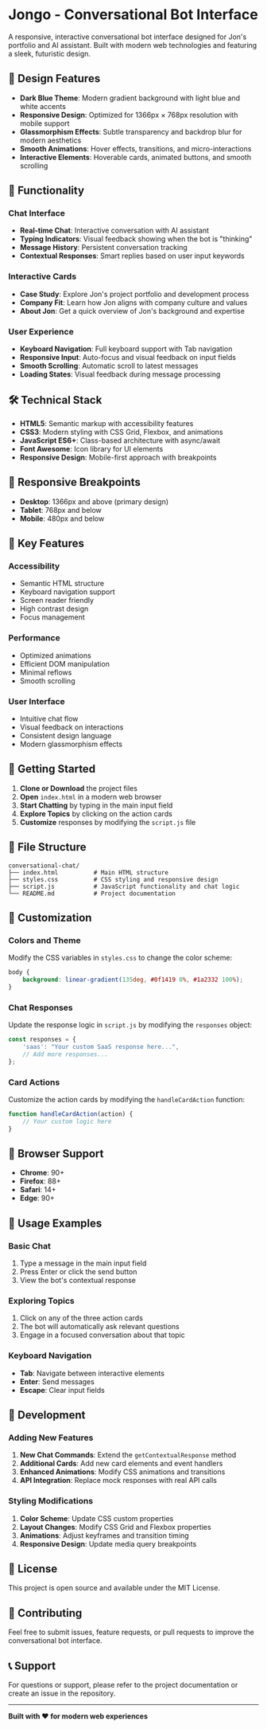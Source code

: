 # Jongo - Conversational Bot Interface

A responsive, interactive conversational bot interface designed for Jon's portfolio and AI assistant. Built with modern web technologies and featuring a sleek, futuristic design.

## 🎨 Design Features

- **Dark Blue Theme**: Modern gradient background with light blue and white accents
- **Responsive Design**: Optimized for 1366px × 768px resolution with mobile support
- **Glassmorphism Effects**: Subtle transparency and backdrop blur for modern aesthetics
- **Smooth Animations**: Hover effects, transitions, and micro-interactions
- **Interactive Elements**: Hoverable cards, animated buttons, and smooth scrolling

## 🚀 Functionality

### Chat Interface
- **Real-time Chat**: Interactive conversation with AI assistant
- **Typing Indicators**: Visual feedback showing when the bot is "thinking"
- **Message History**: Persistent conversation tracking
- **Contextual Responses**: Smart replies based on user input keywords

### Interactive Cards
- **Case Study**: Explore Jon's project portfolio and development process
- **Company Fit**: Learn how Jon aligns with company culture and values
- **About Jon**: Get a quick overview of Jon's background and expertise

### User Experience
- **Keyboard Navigation**: Full keyboard support with Tab navigation
- **Responsive Input**: Auto-focus and visual feedback on input fields
- **Smooth Scrolling**: Automatic scroll to latest messages
- **Loading States**: Visual feedback during message processing

## 🛠️ Technical Stack

- **HTML5**: Semantic markup with accessibility features
- **CSS3**: Modern styling with CSS Grid, Flexbox, and animations
- **JavaScript ES6+**: Class-based architecture with async/await
- **Font Awesome**: Icon library for UI elements
- **Responsive Design**: Mobile-first approach with breakpoints

## 📱 Responsive Breakpoints

- **Desktop**: 1366px and above (primary design)
- **Tablet**: 768px and below
- **Mobile**: 480px and below

## 🎯 Key Features

### Accessibility
- Semantic HTML structure
- Keyboard navigation support
- Screen reader friendly
- High contrast design
- Focus management

### Performance
- Optimized animations
- Efficient DOM manipulation
- Minimal reflows
- Smooth scrolling

### User Interface
- Intuitive chat flow
- Visual feedback on interactions
- Consistent design language
- Modern glassmorphism effects

## 🚀 Getting Started

1. **Clone or Download** the project files
2. **Open** `index.html` in a modern web browser
3. **Start Chatting** by typing in the main input field
4. **Explore Topics** by clicking on the action cards
5. **Customize** responses by modifying the `script.js` file

## 📁 File Structure

```
conversational-chat/
├── index.html          # Main HTML structure
├── styles.css          # CSS styling and responsive design
├── script.js           # JavaScript functionality and chat logic
└── README.md           # Project documentation
```

## 🎨 Customization

### Colors and Theme
Modify the CSS variables in `styles.css` to change the color scheme:

```css
body {
    background: linear-gradient(135deg, #0f1419 0%, #1a2332 100%);
}
```

### Chat Responses
Update the response logic in `script.js` by modifying the `responses` object:

```javascript
const responses = {
    'saas': "Your custom SaaS response here...",
    // Add more responses...
};
```

### Card Actions
Customize the action cards by modifying the `handleCardAction` function:

```javascript
function handleCardAction(action) {
    // Your custom logic here
}
```

## 🌟 Browser Support

- **Chrome**: 90+
- **Firefox**: 88+
- **Safari**: 14+
- **Edge**: 90+

## 📝 Usage Examples

### Basic Chat
1. Type a message in the main input field
2. Press Enter or click the send button
3. View the bot's contextual response

### Exploring Topics
1. Click on any of the three action cards
2. The bot will automatically ask relevant questions
3. Engage in a focused conversation about that topic

### Keyboard Navigation
- **Tab**: Navigate between interactive elements
- **Enter**: Send messages
- **Escape**: Clear input fields

## 🔧 Development

### Adding New Features
1. **New Chat Commands**: Extend the `getContextualResponse` method
2. **Additional Cards**: Add new card elements and event handlers
3. **Enhanced Animations**: Modify CSS animations and transitions
4. **API Integration**: Replace mock responses with real API calls

### Styling Modifications
1. **Color Scheme**: Update CSS custom properties
2. **Layout Changes**: Modify CSS Grid and Flexbox properties
3. **Animations**: Adjust keyframes and transition timing
4. **Responsive Design**: Update media query breakpoints

## 📄 License

This project is open source and available under the MIT License.

## 🤝 Contributing

Feel free to submit issues, feature requests, or pull requests to improve the conversational bot interface.

## 📞 Support

For questions or support, please refer to the project documentation or create an issue in the repository.

---

**Built with ❤️ for modern web experiences**
